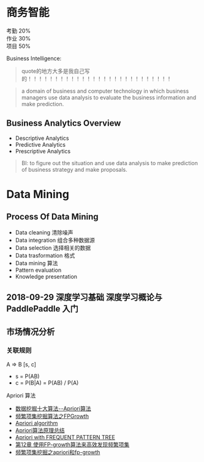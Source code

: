 # 商务智能

考勤 20%   
作业 30%   
项目 50%   

Business Intelligence:
> quote的地方大多是我自己写的！！！！！！！！！！！！！！！！！！！！！！！！！！！

> a domain of business and computer technology in which business managers use data analysis to evaluate the business information and make prediction.

## Business Analytics Overview

- Descriptive Analytics
- Predictive Analytics
- Prescriptive Analytics


> BI: to figure out the situation and use data analysis to make prediction of business strategy and make proposals.


# Data Mining

## Process Of Data Mining

- Data cleaning 清除噪声
- Data integration 组合多种数据源 
- Data selection 选择相关的数据
- Data trasformation 格式
- Data mining 算法
- Pattern evaluation 
- Knowledge presentation


## 2018-09-29 深度学习基础 深度学习概论与 PaddlePaddle 入门



## 市场情况分析

### 关联规则

A => B [s, c]

- s = P(AB)
- c = P(B|A) = P(AB) / P(A)
 
Apriori 算法

- [数据挖掘十大算法--Apriori算法](https://wizardforcel.gitbooks.io/dm-algo-top10/content/apriori.html)
- [频繁项集挖掘算法之FPGrowth](https://blog.csdn.net/huagong_adu/article/details/17739247)
- [Apriori algorithm](https://en.wikipedia.org/wiki/Apriori_algorithm)
- [Apriori算法原理总结](https://www.cnblogs.com/pinard/p/6293298.html)
- [Apriori with FREQUENT PATTERN TREE](https://arxiv.org/ftp/arxiv/papers/1411/1411.6224.pdf)
- [第12章 使用FP-growth算法来高效发现频繁项集](http://ml.apachecn.org/mlia/fp-growth/)
- [频繁项集挖掘之apriori和fp-growth](https://blog.csdn.net/lgnlgn/article/details/7614892)








